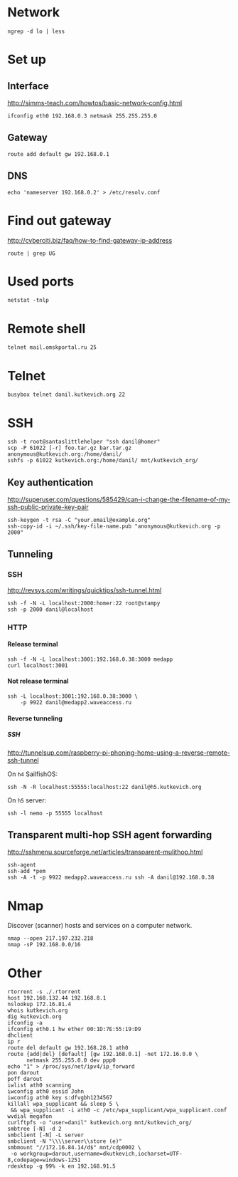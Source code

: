 <!-- -*- coding: utf-8; -*- -->

Network
=======

    ngrep -d lo | less

Set up
======

Interface
---------

<http://simms-teach.com/howtos/basic-network-config.html>

    ifconfig eth0 192.168.0.3 netmask 255.255.255.0

Gateway
-------

    route add default gw 192.168.0.1

DNS
---

    echo 'nameserver 192.168.0.2' > /etc/resolv.conf

Find out gateway
================

<http://cyberciti.biz/faq/how-to-find-gateway-ip-address>

    route | grep UG

Used ports
==========

    netstat -tnlp

Remote shell
============

    telnet mail.omskportal.ru 25

Telnet
======

    busybox telnet danil.kutkevich.org 22

SSH
===

    ssh -t root@santaslittlehelper "ssh danil@homer"
    scp -P 61022 [-r] foo.tar.gz bar.tar.gz anonymous@kutkevich.org:/home/danil/
    sshfs -p 61022 kutkevich.org:/home/danil/ mnt/kutkevich_org/

Key authentication
------------------

<http://superuser.com/questions/585429/can-i-change-the-filename-of-my-ssh-public-private-key-pair>

    ssh-keygen -t rsa -C "your.email@example.org"
    ssh-copy-id -i ~/.ssh/key-file-name.pub "anonymous@kutkevich.org -p 2000"

Tunneling
---------

### SSH

<http://revsys.com/writings/quicktips/ssh-tunnel.html>

    ssh -f -N -L localhost:2000:homer:22 root@stampy
    ssh -p 2000 danil@localhost

### HTTP

#### Release terminal

    ssh -f -N -L localhost:3001:192.168.0.38:3000 medapp
    curl localhost:3001

#### Not release terminal

    ssh -L localhost:3001:192.168.0.38:3000 \
        -p 9922 danil@medapp2.waveaccess.ru

#### Reverse tunneling

##### SSH

<http://tunnelsup.com/raspberry-pi-phoning-home-using-a-reverse-remote-ssh-tunnel>

On `h4` SailfishOS:

    ssh -N -R localhost:55555:localhost:22 danil@h5.kutkevich.org

On `h5` server:

    ssh -l nemo -p 55555 localhost

Transparent multi-hop SSH agent forwarding
------------------------------------------

<http://sshmenu.sourceforge.net/articles/transparent-mulithop.html>

    ssh-agent
    ssh-add *pem
    ssh -A -t -p 9922 medapp2.waveaccess.ru ssh -A danil@192.168.0.38

Nmap
====

Discover (scanner) hosts and services on a computer network.

    nmap --open 217.197.232.218
    nmap -sP 192.168.0.0/16

Other
=====

    rtorrent -s ./.rtorrent
    host 192.168.132.44 192.168.8.1
    nslookup 172.16.81.4
    whois kutkevich.org
    dig kutkevich.org
    ifconfig -a
    ifconfig eth0.1 hw ether 00:1D:7E:55:19:D9
    dhclient
    ip r
    route del default gw 192.168.28.1 ath0
    route {add|del} [default] [gw 192.168.0.1] -net 172.16.0.0 \
          netmask 255.255.0.0 dev ppp0
    echo "1" > /proc/sys/net/ipv4/ip_forward
    pon darout
    poff darout
    iwlist ath0 scanning
    iwconfig ath0 essid John
    iwconfig ath0 key s:dfvgbh1234567
    killall wpa_supplicant && sleep 5 \
     && wpa_supplicant -i ath0 -c /etc/wpa_supplicant/wpa_supplicant.conf
    wvdial megafon
    curlftpfs -o "user=danil" kutkevich.org mnt/kutkevich_org/
    smbtree [-N] -d 2
    smbclient [-N] -L server
    smbclient -N "\\\\server\\store (e)"
    smbmount "//172.16.84.14/d$" mnt/cdp0002 \
     -o workgroup=darout,username=dkutkevich,iocharset=UTF-8,codepage=windows-1251
    rdesktop -g 99% -k en 192.168.91.5
